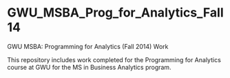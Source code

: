 GWU_MSBA_Prog_for_Analytics_Fall14
==================================

GWU MSBA: Programming for Analytics (Fall 2014) Work

This repository includes work completed for the Programming for Analytics course at GWU for the MS in Business Analytics program. 



